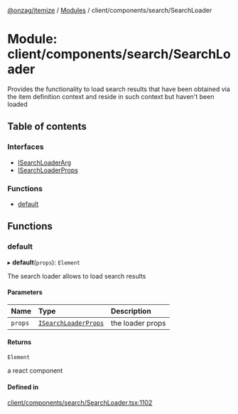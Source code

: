 [@onzag/itemize](../README.md) / [Modules](../modules.md) / client/components/search/SearchLoader

# Module: client/components/search/SearchLoader

Provides the functionality to load search results that have been obtained via the
item definition context and reside in such context but haven't been loaded

## Table of contents

### Interfaces

- [ISearchLoaderArg](../interfaces/client_components_search_SearchLoader.ISearchLoaderArg.md)
- [ISearchLoaderProps](../interfaces/client_components_search_SearchLoader.ISearchLoaderProps.md)

### Functions

- [default](client_components_search_SearchLoader.md#default)

## Functions

### default

▸ **default**(`props`): `Element`

The search loader allows to load search results

#### Parameters

| Name | Type | Description |
| :------ | :------ | :------ |
| `props` | [`ISearchLoaderProps`](../interfaces/client_components_search_SearchLoader.ISearchLoaderProps.md) | the loader props |

#### Returns

`Element`

a react component

#### Defined in

[client/components/search/SearchLoader.tsx:1102](https://github.com/onzag/itemize/blob/a24376ed/client/components/search/SearchLoader.tsx#L1102)
